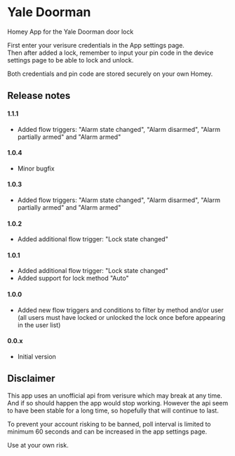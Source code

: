 # Yale Doorman

Homey App for the Yale Doorman door lock

First enter your verisure credentials in the App settings page.\
Then after added a lock, remember to input your pin code in the device settings page to be able to lock and unlock.

Both credentials and pin code are stored securely on your own Homey.

## Release notes

#### 1.1.1
- Added flow triggers: "Alarm state changed", "Alarm disarmed", "Alarm partially armed" and "Alarm armed"

#### 1.0.4
- Minor bugfix

#### 1.0.3
- Added flow triggers: "Alarm state changed", "Alarm disarmed", "Alarm partially armed" and "Alarm armed"  

#### 1.0.2
- Added additional flow trigger: "Lock state changed"  

#### 1.0.1
- Added additional flow trigger: "Lock state changed"
- Added support for lock method "Auto"

#### 1.0.0
- Added new flow triggers and conditions to filter by method and/or user (all users must have locked or unlocked the lock once before appearing in the user list)

#### 0.0.x
- Initial version

## Disclaimer 
This app uses an unofficial api from verisure which may break at any time. And if so should happen the app would stop working. However the api seem to have been stable for a long time, so hopefully that will continue to last.

To prevent your account risking to be banned, poll interval is limited to minimum 60 seconds and can be increased in the app settings page.

Use at your own risk.
